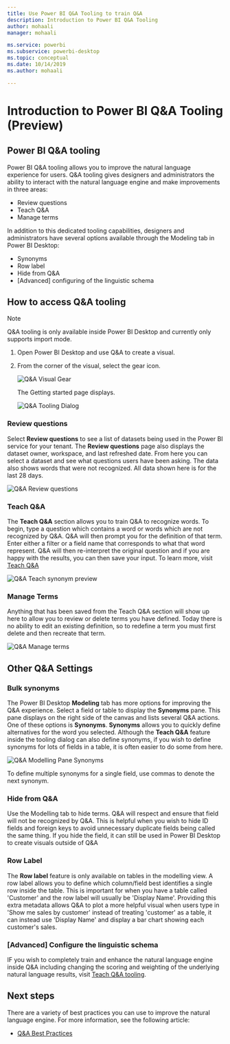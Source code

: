 ```yaml
---
title: Use Power BI Q&A Tooling to train Q&A 
description: Introduction to Power BI Q&A Tooling
author: mohaali
manager: mohaali

ms.service: powerbi
ms.subservice: powerbi-desktop
ms.topic: conceptual
ms.date: 10/14/2019
ms.author: mohaali

---
```

# Introduction to Power BI Q&A Tooling (Preview)
## Power BI Q&A tooling

Power BI Q&A tooling allows you to improve the natural language experience for users. Q&A tooling gives designers and administrators the ability to interact with the natural language engine and make improvements in three areas: 

- Review questions
- Teach Q&A
- Manage terms

In addition to this dedicated tooling capabilities, designers and administrators have several options available through the Modeling tab in Power BI Desktop:  

- Synonyms
- Row label
- Hide from Q&A
- \[Advanced\] configuring of the linguistic schema

## How to access Q&A tooling

> [!NOTE]
> Q&A tooling is only available inside Power BI Desktop and currently only supports import mode.

1. Open Power BI Desktop and use Q&A to create a visual. 
2. From the corner of the visual, select the gear icon. 

    ![Q&A Visual Gear](media/qna-visual-gear.png)

    The Getting started page displays.  

    ![Q&A Tooling Dialog](media/qna-tooling-dialog.png)

### Review questions

Select **Review questions** to see a list of datasets being used in the Power BI service for your tenant. The **Review questions** page also displays the dataset owner, workspace, and last refreshed date. From here you can select a dataset and see what questions users have been asking. The data also shows words that were not recognized. All data shown here is for the last 28 days.

![Q&A Review questions](media/qna-tooling-review-questions.png)

### Teach Q&A

The **Teach Q&A** section allows you to train Q&A to recognize words. To begin, type a question which contains a word or words which are not recognized by Q&A. Q&A will then prompt you for the definition of that term. Enter either a filter or a field name that corresponds to what that word represent. Q&A will then re-interpret the original question and if you are happy with the results, you can then save your input. To learn more, visit [Teach Q&A](qna-tooling-teach-qna.md)

![Q&A Teach synonym preview](media/qna-tooling-teach-fixpreview.png)

### Manage Terms

Anything that has been saved from the Teach Q&A section will show up here to allow you to review or delete terms you have defined. Today there is no ability to edit an existing definition, so to redefine a term you must first delete and then recreate that term.

![Q&A Manage terms](media/qna-manage-terms.png)

## Other Q&A Settings

### Bulk synonyms

The Power BI Desktop **Modeling** tab has more options for improving the Q&A experience. 
Select a field or table to display the **Synonyms** pane.  This pane displays on the right side of the canvas and lists several Q&A actions. One of these options is **Synonyms**. **Synonyms** allows you to quickly define alternatives for the word you selected. Although the **Teach Q&A** feature inside the tooling dialog can also define synonyms, if you wish to define synonyms for lots of fields in a table, it is often easier to do some from here.

![Q&A Modelling Pane Synonyms](media/qna-modelling-pane-synonyms.png)

To define multiple synonyms for a single field, use commas to denote the next synonym.

### Hide from Q&A

Use the Modelling tab to hide terms. Q&A will respect and ensure that field will not be recognized by Q&A. This is helpful when you wish to hide ID fields and foreign keys to avoid unnecessary duplicate fields being called the same thing. If you hide the field, it can still be used in Power BI Desktop to create visuals outside of Q&A

### Row Label

The **Row label** feature is only available on tables in the modelling view. A row label allows you to define which column/field best identifies a single row inside the table. This is important for when you have a table called 'Customer' and the row label will usually be 'Display Name'. Providing this extra metadata allows Q&A to plot a more helpful visual when users type in 'Show me sales by customer' instead of treating 'customer' as a table, it can instead use 'Display Name' and display a bar chart showing each customer's sales.

### \[Advanced\] Configure the linguistic schema

IF you wish to completely train and enhance the natural language engine inside Q&A including changing the scoring and weighting of the underlying natural language results, visit [Teach Q&A tooling](qna-tooling-teach-qna.md).

## Next steps

There are a variety of best practices you can use to improve the natural language engine. For more information, see the following article:

* [Q&A Best Practices](qna-best-practices.md)
